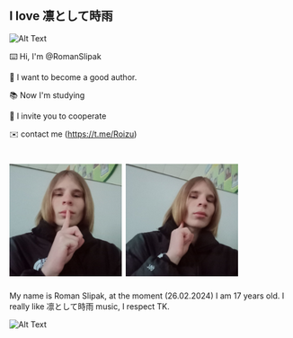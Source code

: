 

<h2>I love 凛として時雨</h2>

![Alt Text](https://github.com/RomanSlipak/RomanSlipak/raw/main/video_2024-02-26_13-54-49.gif)

⌨️ Hi, I'm @RomanSlipak

📝 I want to become a good author.

📚 Now I'm studying

🤝 I invite you to cooperate

✉️ contact me (https://t.me/Roizu)


<h1>
  <img src=https://github.com/RomanSlipak/RomanSlipak/raw/main/photo_1.jpg
    height="200"
  />
    <img src=https://github.com/RomanSlipak/RomanSlipak/raw/main/photo_2.jpg
    height="200"
  />
</h1>


My name is Roman Slipak, at the moment (26.02.2024) I am 17 years old. 
I really like 凛として時雨 music, I respect TK.


![Alt Text](https://github.com/RomanSlipak/RomanSlipak/raw/main/video_2023-05-31_10-40-26.gif)



